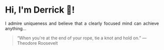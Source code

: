 # Hi, I'm Derrick 👋!
<p align="justify">I admire uniqueness and believe that a clearly focused mind can achieve anything...</p> 
<!-- #quote-start -->
<blockquote>&ldquo;When you're at the end of your rope, tie a knot and hold on.&rdquo; &mdash; <footer>Theodore Roosevelt</footer></blockquote>
<!-- #quote-end -->
